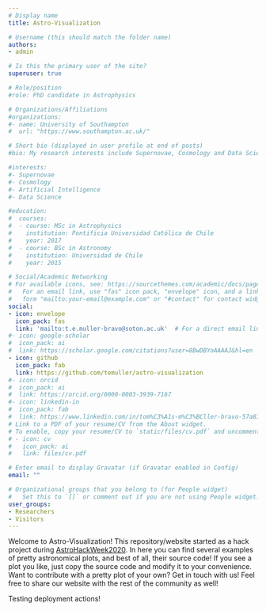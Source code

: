 ```yaml
---
# Display name
title: Astro-Visualization

# Username (this should match the folder name)
authors:
- admin

# Is this the primary user of the site?
superuser: true

# Role/position
#role: PhD candidate in Astrophysics

# Organizations/Affiliations
#organizations:
#- name: University of Southampton
#  url: "https://www.southampton.ac.uk/"

# Short bio (displayed in user profile at end of posts)
#bio: My research interests include Supernovae, Cosmology and Data Science.

#interests:
#- Supernovae
#- Cosmology
#- Artificial Intelligence
#- Data Science

#education:
#  courses:
#  - course: MSc in Astrophysics
#    institution: Pontificia Universidad Católica de Chile
#    year: 2017
#  - course: BSc in Astronomy
#    institution: Universidad de Chile
#    year: 2015

# Social/Academic Networking
# For available icons, see: https://sourcethemes.com/academic/docs/page-builder/#icons
#   For an email link, use "fas" icon pack, "envelope" icon, and a link in the
#   form "mailto:your-email@example.com" or "#contact" for contact widget.
social:
- icon: envelope
  icon_pack: fas
  link: 'mailto:t.e.muller-bravo@soton.ac.uk'  # For a direct email link, use "mailto:test@example.org".
#- icon: google-scholar
#  icon_pack: ai
#  link: https://scholar.google.com/citations?user=8BwDBYoAAAAJ&hl=en
- icon: github
  icon_pack: fab
  link: https://github.com/temuller/astro-visualization
#- icon: orcid
#  icon_pack: ai
#  link: https://orcid.org/0000-0003-3939-7167
#- icon: linkedin-in
#  icon_pack: fab
#  link: https://www.linkedin.com/in/tom%C3%A1s-m%C3%BCller-bravo-57a8731a9/
# Link to a PDF of your resume/CV from the About widget.
# To enable, copy your resume/CV to `static/files/cv.pdf` and uncomment the lines below.
# - icon: cv
#   icon_pack: ai
#   link: files/cv.pdf

# Enter email to display Gravatar (if Gravatar enabled in Config)
email: ""

# Organizational groups that you belong to (for People widget)
#   Set this to `[]` or comment out if you are not using People widget.
user_groups:
- Researchers
- Visitors
---
```


Welcome to Astro-Visualization! This repository/website started as a hack project during [AstroHackWeek2020](http://astrohackweek.org/2020/). In here you can find several examples of pretty astronomical plots, and best of all, their source code! If you see a plot you like, just copy the source code and modify it to your convenience. Want to contribute with a pretty plot of your own? Get in touch with us! Feel free to share our website with the rest of the community as well!

Testing deployment actions!
